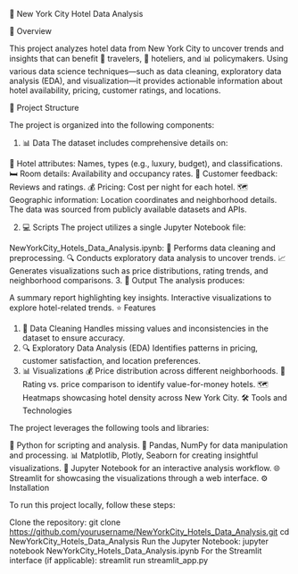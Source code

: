 🏨 New York City Hotel Data Analysis

📝 Overview

This project analyzes hotel data from New York City to uncover trends and insights that can benefit 🧳 travelers, 🏢 hoteliers, and 📊 policymakers. Using various data science techniques—such as data cleaning, exploratory data analysis (EDA), and visualization—it provides actionable information about hotel availability, pricing, customer ratings, and locations.

📂 Project Structure

The project is organized into the following components:

1. 📊 Data
The dataset includes comprehensive details on:

🏨 Hotel attributes: Names, types (e.g., luxury, budget), and classifications.
🛏️ Room details: Availability and occupancy rates.
🌟 Customer feedback: Reviews and ratings.
💰 Pricing: Cost per night for each hotel.
🗺️ Geographic information: Location coordinates and neighborhood details.
The data was sourced from publicly available datasets and APIs.

2. 💻 Scripts
The project utilizes a single Jupyter Notebook file:

NewYorkCity_Hotels_Data_Analysis.ipynb:
🔧 Performs data cleaning and preprocessing.
🔍 Conducts exploratory data analysis to uncover trends.
📈 Generates visualizations such as price distributions, rating trends, and neighborhood comparisons.
3. 📑 Output
The analysis produces:

A summary report highlighting key insights.
Interactive visualizations to explore hotel-related trends.
⭐ Features

1. 🧹 Data Cleaning
Handles missing values and inconsistencies in the dataset to ensure accuracy.
2. 🔍 Exploratory Data Analysis (EDA)
Identifies patterns in pricing, customer satisfaction, and location preferences.
3. 📊 Visualizations
💰 Price distribution across different neighborhoods.
🌟 Rating vs. price comparison to identify value-for-money hotels.
🗺️ Heatmaps showcasing hotel density across New York City.
🛠️ Tools and Technologies

The project leverages the following tools and libraries:

🐍 Python for scripting and analysis.
🧮 Pandas, NumPy for data manipulation and processing.
📊 Matplotlib, Plotly, Seaborn for creating insightful visualizations.
📓 Jupyter Notebook for an interactive analysis workflow.
🌐 Streamlit for showcasing the visualizations through a web interface.
⚙️ Installation

To run this project locally, follow these steps:

Clone the repository:
git clone https://github.com/yourusername/NewYorkCity_Hotels_Data_Analysis.git
cd NewYorkCity_Hotels_Data_Analysis
Run the Jupyter Notebook:
jupyter notebook NewYorkCity_Hotels_Data_Analysis.ipynb
For the Streamlit interface (if applicable):
streamlit run streamlit_app.py
